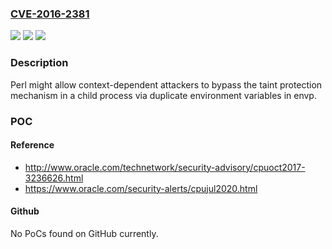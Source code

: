 ### [CVE-2016-2381](https://cve.mitre.org/cgi-bin/cvename.cgi?name=CVE-2016-2381)
![](https://img.shields.io/static/v1?label=Product&message=n%2Fa&color=blue)
![](https://img.shields.io/static/v1?label=Version&message=n%2Fa&color=blue)
![](https://img.shields.io/static/v1?label=Vulnerability&message=n%2Fa&color=brighgreen)

### Description

Perl might allow context-dependent attackers to bypass the taint protection mechanism in a child process via duplicate environment variables in envp.

### POC

#### Reference
- http://www.oracle.com/technetwork/security-advisory/cpuoct2017-3236626.html
- https://www.oracle.com/security-alerts/cpujul2020.html

#### Github
No PoCs found on GitHub currently.

